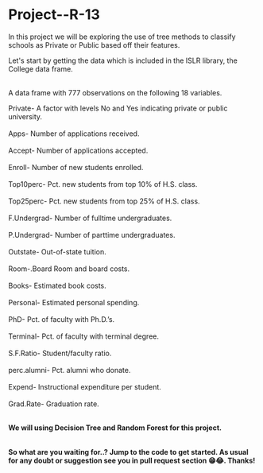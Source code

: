 # Project--R-13

<table>
In this project we will be exploring the use of tree methods to classify schools as Private or Public based off their features.


Let's start by getting the data which is included in the ISLR library, the College data frame.<br><br/>

A data frame with 777 observations on the following 18 variables.

Private- A factor with levels No and Yes indicating private or public university. <br><br/>
Apps- Number of applications received.<br><br/>
Accept- Number of applications accepted.<br><br/>
Enroll- Number of new students enrolled.<br><br/>
Top10perc- Pct. new students from top 10% of H.S. class.<br><br/>
Top25perc- Pct. new students from top 25% of H.S. class.<br><br/>
F.Undergrad- Number of fulltime undergraduates.<br><br/>
P.Undergrad- Number of parttime undergraduates.<br><br/>
Outstate- Out-of-state tuition.<br><br/>
Room-.Board Room and board costs.<br><br/>
Books- Estimated book costs.<br><br/>
Personal- Estimated personal spending.<br><br/>
PhD- Pct. of faculty with Ph.D.’s.<br><br/>
Terminal- Pct. of faculty with terminal degree.<br><br/>
S.F.Ratio- Student/faculty ratio.<br><br/>
perc.alumni- Pct. alumni who donate.<br><br/>
Expend- Instructional expenditure per student.<br><br/>
Grad.Rate- Graduation rate.<br><br/>

**We will using Decision Tree and Random Forest for this project.**
</table>

**So what are you waiting for..? Jump to the code to get started. As usual for any doubt or suggestion see you in pull request section 😁😂. Thanks!**

